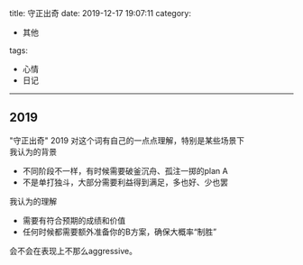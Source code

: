 title: 守正出奇
date: 2019-12-17 19:07:11
category:

- 其他

tags:

- 心情
- 日记

------

## 2019
"守正出奇" 2019 对这个词有自己的一点点理解，特别是某些场景下  
我认为的背景
- 不同阶段不一样，有时候需要破釜沉舟、孤注一掷的plan A
- 不是单打独斗，大部分需要利益得到满足，多也好、少也罢  

我认为的理解
- 需要有符合预期的成绩和价值
- 任何时候都需要额外准备你的B方案，确保大概率“制胜”

会不会在表现上不那么aggressive。
